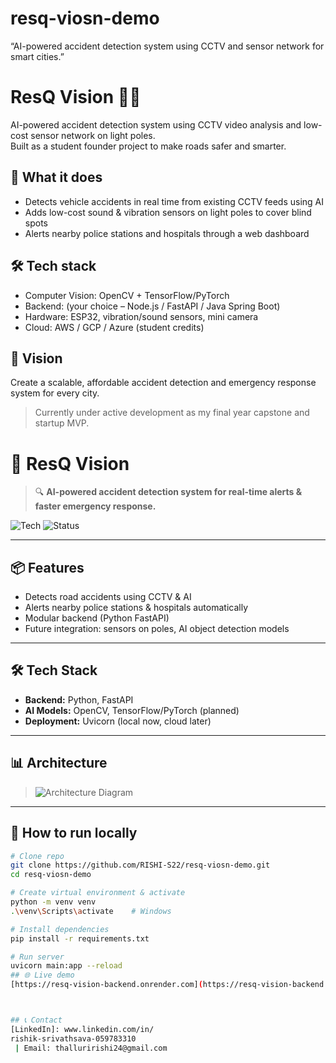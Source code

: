# resq-viosn-demo
“AI-powered accident detection system using CCTV and sensor network for smart cities.”
# ResQ Vision 🚦🤖

AI-powered accident detection system using CCTV video analysis and low-cost sensor network on light poles.  
Built as a student founder project to make roads safer and smarter.

## 📌 What it does
- Detects vehicle accidents in real time from existing CCTV feeds using AI
- Adds low-cost sound & vibration sensors on light poles to cover blind spots
- Alerts nearby police stations and hospitals through a web dashboard

## 🛠 Tech stack
- Computer Vision: OpenCV + TensorFlow/PyTorch
- Backend: (your choice – Node.js / FastAPI / Java Spring Boot)
- Hardware: ESP32, vibration/sound sensors, mini camera
- Cloud: AWS / GCP / Azure (student credits)

## 📍 Vision
Create a scalable, affordable accident detection and emergency response system for every city.

> Currently under active development as my final year capstone and startup MVP.
# 🚨 ResQ Vision

> 🔍 **AI-powered accident detection system for real-time alerts & faster emergency response.**

![Tech](https://img.shields.io/badge/Built%20with-Python%20%7C%20FastAPI%20%7C%20OpenCV-blue)
![Status](https://img.shields.io/badge/Project-Prototype-brightgreen)

---

## 📦 Features
- Detects road accidents using CCTV & AI
- Alerts nearby police stations & hospitals automatically
- Modular backend (Python FastAPI)
- Future integration: sensors on poles, AI object detection models

---

## 🛠 Tech Stack
- **Backend:** Python, FastAPI
- **AI Models:** OpenCV, TensorFlow/PyTorch (planned)
- **Deployment:** Uvicorn (local now, cloud later)

---

## 📊 Architecture

> ![Architecture Diagram](architecture-dark.png)

---

## 🚀 How to run locally
```bash
# Clone repo
git clone https://github.com/RISHI-S22/resq-viosn-demo.git
cd resq-viosn-demo

# Create virtual environment & activate
python -m venv venv
.\venv\Scripts\activate    # Windows

# Install dependencies
pip install -r requirements.txt

# Run server
uvicorn main:app --reload
## 🌐 Live demo
[https://resq-vision-backend.onrender.com](https://resq-vision-backend.onrender.com)



## 📞 Contact
[LinkedIn]: www.linkedin.com/in/
rishik-srivathsava-059783310
 | Email: thalluririshi24@gmail.com
